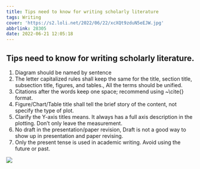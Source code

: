 ```yaml
---
title: Tips need to know for writing scholarly literature
tags: Writing
cover: 'https://s2.loli.net/2022/06/22/xcXQt9zduN5eEJW.jpg'
abbrlink: 28305
date: 2022-06-21 12:05:18
---
```


## Tips need to know for writing scholarly literature.

1. Diagram should be named by sentence
2. The letter capitalized rules shall keep the same for the title, section title, subsection title, figures, and tables., All the terms should be unified.
3. Citations after the words keep one space; recommend using ~\cite{} format.
4. Figure/Chart/Table title shall tell the brief story of the content, not specify the type of plot.
5. Clarify the Y-axis titles means. It always has a full axis description in the plotting. Don’t only leave the measurement.
6. No draft in the presentation/paper revision, Draft is not a good way to show up in presentation and paper revising.
7. Only the present tense is used in academic writing. Avoid using the future or past.

![](https://s2.loli.net/2022/06/22/xcXQt9zduN5eEJW.jpg)
